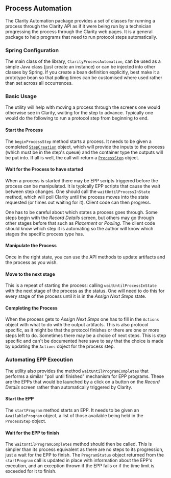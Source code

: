 ## Process Automation

The Clarity Automation package provides a set of classes for running a process
through the Clarity API as if it were being run by a technician progressing the
process through the Clarity web pages. It is a general package to help programs that
need to run protocol steps automatically.

### Spring Configuration

The main class of the library, `ClarityProcessAutomation`, can be used
as a simple Java class (just create an instance) or can be injected into other
classes by Spring. If you create a bean definition explicitly, best make it a prototype
bean so that polling times can be customised where used rather than set across
all occurrences.

### Basic Usage

The utility will help with moving a process through the screens one would otherwise
see in Clarity, waiting for the step to advance. Typically one would do the following
to run a protocol step from beginning to end.

#### Start the Process

The `beginProcessStep` method starts a process. It needs to be given a completed
[`StepCreation`](https://d10e8rzir0haj8.cloudfront.net/6.0/data_stp.html#step-creation)
object, which will provide the inputs to the process (which must be in the step's queue)
and the container type the outputs will be put into. If all is well, the call will return
a [`ProcessStep`](https://d10e8rzir0haj8.cloudfront.net/6.0/data_stp.html#step) object.

#### Wait for the Process to have started

When a process is started there may be EPP scripts triggered before the process can
be manipulated. It is typically EPP scripts that cause the wait between step changes.
One should call the `waitUntilProcessInState` method, which will poll Clarity
until the process moves into the state requested (or times out waiting for it). Client
code can then progress.

One has to be careful about which states a process goes through. Some steps begin with
the _Record Details_ screen, but others may go through other stages before that such as
_Placement_ or _Pooling_. The client code should know which step it is automating so the
author will know which stages the specific process type has.

#### Manipulate the Process

Once in the right state, you can use the API methods to update artifacts and the process
as you wish.

#### Move to the next stage

This is a repeat of starting the process: calling `waitUntilProcessInState` with
the next stage of the process as the status. One will need to do this for every stage
of the process until it is in the _Assign Next Steps_ state.

#### Completing the Process

When the process gets to _Assign Next Steps_ one has to fill in the `Actions` object
with what to do with the output artifacts. This is also protocol specific, as it might
be that the protocol finishes or there are one or more steps left to do. Sometimes there
may be a choice of next steps. This is step specific and can't be documented here save
to say that the choice is made by updating the `Actions` object for the process step.

### Automating EPP Execution

The utility also provides the method `waitUntilProgramCompletes` that performs a
similar "poll until finished" mechanism for EPP programs. These are the EPPs that would
be launched by a click on a button on the _Record Details_ screen rather than automatically
triggered by Clarity.

#### Start the EPP

The `startProgram` method starts an EPP. It needs to be given an `AvailableProgram`
object, a list of those available being held in the `ProcessStep` object.

#### Wait for the EPP to finish

The `waitUntilProgramCompletes` method should then be called. This is simpler than
its process equivalent as there are no steps to its progression, just a wait for the
EPP to finish. The `ProgramStatus` object returned from the `startProgram` call
is updated in place with information about the EPP's execution, and an exception thrown
if the EPP fails or if the time limit is exceeded for it to finish.
